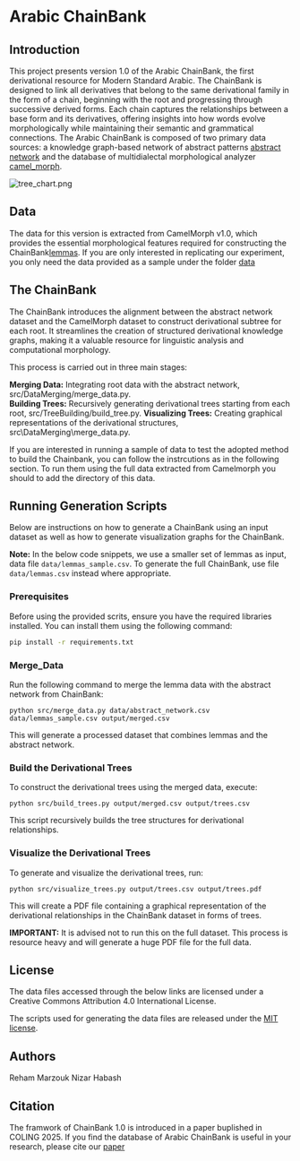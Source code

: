 # Arabic ChainBank

## Introduction

This project presents version 1.0 of the Arabic ChainBank, the first derivational resource for Modern Standard Arabic. The ChainBank is designed to link all derivatives that belong to the same derivational family in the form of a chain, beginning with the root and progressing through successive derived forms. Each chain captures the relationships between a base form and its derivatives, offering insights into how words evolve morphologically while maintaining their semantic and grammatical connections. The Arabic ChainBank is composed of two primary data sources: a knowledge graph-based network of abstract patterns [abstract network](https://github.com/RMarzouk/Arabic_ChaiBank/blob/main/Abstract%20Network/CamelMorph_Alignment%20-%20CANONIC_DATA.tsv)  and the database of multidialectal morphological analyzer  [camel_morph](https://github.com/CAMeL-Lab/camel_morph).

![tree_chart.png](https://github.com/RMarzouk/Arabic-chainbank/blob/main/tree_chart.png)


## Data

The data for this version is extracted from CamelMorph v1.0, which provides the essential morphological features required for constructing the ChainBank[lemmas](). If you are only interested in replicating our experiment, you only need the data provided as a sample under the folder [data]()

## The ChainBank

The ChainBank introduces the alignment between the abstract network dataset and the CamelMorph dataset to construct derivational subtree for each root.  It streamlines the creation of structured derivational knowledge graphs, making it a valuable resource for linguistic analysis and computational morphology. 


This process is carried out in three main stages:

**Merging Data:** Integrating root data with the abstract network, src/DataMerging/merge_data.py.  
**Building Trees:** Recursively generating derivational trees starting from each root, src/TreeBuilding/build_tree.py.
**Visualizing Trees:** Creating graphical representations of the derivational structures, src\DataMerging\merge_data.py.

 If you are interested in running a sample of data to test the adopted method to build the Chainbank, you can follow the instrcutions as in the following section. To run them using the full data extracted from Camelmorph you should to add the directory of this data.

## Running Generation Scripts

Below are instructions on how to generate a ChainBank using an input dataset as well as how to generate visualization graphs for the ChainBank. 

**Note:** In the below code snippets, we use a smaller set of lemmas as input, data file `data/lemmas_sample.csv`. To generate the full ChainBank, use file `data/lemmas.csv` instead where appropriate.

### Prerequisites 
Before using the provided scrits, ensure you have the required libraries installed. You can install them using the following command:

```bash
pip install -r requirements.txt
```

### Merge_Data

Run the following command to merge the lemma data with the abstract network from ChainBank:

```
python src/merge_data.py data/abstract_network.csv data/lemmas_sample.csv output/merged.csv
```

This will generate a processed dataset that combines lemmas and the abstract network.

### Build the Derivational Trees

To construct the derivational trees using the merged data, execute:

```
python src/build_trees.py output/merged.csv output/trees.csv
```

This script recursively builds the tree structures for derivational relationships.

### Visualize the Derivational Trees

To generate and visualize the derivational trees, run:

```
python src/visualize_trees.py output/trees.csv output/trees.pdf
```

This will create a PDF file containing a graphical representation of the derivational relationships in the ChainBank dataset in forms of trees.

**IMPORTANT:** It is advised not to run this on the full dataset. This process is resource heavy and will generate a huge PDF file for the full data.

## License

The data files accessed through the below links are licensed under a Creative Commons Attribution 4.0 International License.

The scripts used for generating the data files are released under the [MIT license](./LICENSE).

## Authors

Reham Marzouk
Nizar Habash

## Citation 
The framwork of ChainBank 1.0 is introduced in a paper buplished in COLING 2025. If you find the database of Arabic ChainBank is useful in your research, please cite our [paper](https://aclanthology.org/2025.abjadnlp-1.9/)
